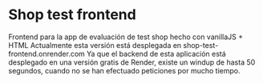 # Shop test frontend
Frontend para la app de evaluación de test shop hecho con vanillaJS + HTML
Actualmente esta versión está desplegada en shop-test-frontend.onrender.com
Ya que el backend de esta aplicación está desplegado en una versión gratis de Render, existe un windup de hasta 50 segundos, cuando no se han efectuado peticiones por mucho tiempo.
